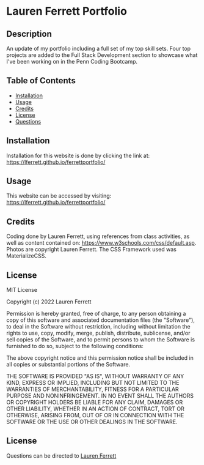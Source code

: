 # Lauren Ferrett Portfolio

## Description

An update of my portfolio including a full set of my top skill sets. Four top projects are added to the Full Stack Development section to showcase what I've been working on in the Penn Coding Bootcamp.

## Table of Contents

- [Installation](#installation)
- [Usage](#usage)
- [Credits](#credits)
- [License](#license)
- [Questions](#questions)

## Installation

Installation for this website is done by clicking the link at: https://lferrett.github.io/ferrettportfolio/

## Usage

This website can be accessed by visiting: https://lferrett.github.io/ferrettportfolio/


## Credits

Coding done by Lauren Ferrett, using references from class activities, as well as content contained on: https://www.w3schools.com/css/default.asp. Photos are copyright Lauren Ferrett. The CSS Framework used was MaterializeCSS.

## License

MIT License

Copyright (c) 2022 Lauren Ferrett

Permission is hereby granted, free of charge, to any person obtaining a copy
of this software and associated documentation files (the "Software"), to deal
in the Software without restriction, including without limitation the rights
to use, copy, modify, merge, publish, distribute, sublicense, and/or sell
copies of the Software, and to permit persons to whom the Software is
furnished to do so, subject to the following conditions:

The above copyright notice and this permission notice shall be included in all
copies or substantial portions of the Software.

THE SOFTWARE IS PROVIDED "AS IS", WITHOUT WARRANTY OF ANY KIND, EXPRESS OR
IMPLIED, INCLUDING BUT NOT LIMITED TO THE WARRANTIES OF MERCHANTABILITY,
FITNESS FOR A PARTICULAR PURPOSE AND NONINFRINGEMENT. IN NO EVENT SHALL THE
AUTHORS OR COPYRIGHT HOLDERS BE LIABLE FOR ANY CLAIM, DAMAGES OR OTHER
LIABILITY, WHETHER IN AN ACTION OF CONTRACT, TORT OR OTHERWISE, ARISING FROM,
OUT OF OR IN CONNECTION WITH THE SOFTWARE OR THE USE OR OTHER DEALINGS IN THE
SOFTWARE.

## License
Questions can be directed to [Lauren Ferrett](mailto:lferrett@gmail.com)